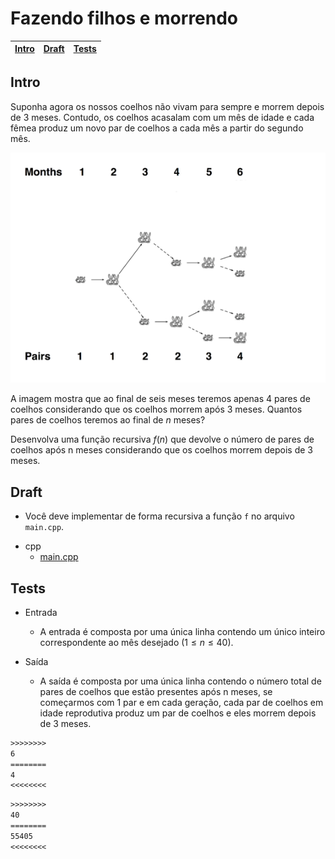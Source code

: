 # Fazendo filhos e morrendo

<!-- toch -->
[Intro](#intro) | [Draft](#draft) | [Tests](#tests)
-- | -- | --
<!-- toch -->

## Intro

Suponha agora os nossos coelhos não vivam para sempre e morrem depois de 3 meses. Contudo, os coelhos acasalam com um mês de idade e cada fêmea produz um novo par de coelhos a cada mês a partir do segundo mês.

![Fibonacci](Fibonacci.png)

A imagem mostra que ao final de seis meses teremos apenas 4 pares de coelhos considerando que os coelhos morrem após 3 meses. Quantos pares de coelhos teremos ao final de $n$ meses?

Desenvolva uma função recursiva $f(n)$ que devolve o número de pares de coelhos após n meses considerando que os coelhos morrem depois de 3 meses.

## Draft

- Você deve implementar de forma recursiva a função `f` no arquivo `main.cpp`.

<!-- links .cache/draft -->
- cpp
  - [main.cpp](.cache/draft/cpp/main.cpp)
<!-- links -->

## Tests

- Entrada
  - A entrada é composta por uma única linha contendo um único inteiro correspondente ao mês desejado ($1 \leq n \leq 40$).

- Saída
  - A saída é composta por uma única linha contendo o número total de pares de coelhos que estão presentes após n meses, se começarmos com 1 par e em cada geração, cada par de coelhos em idade reprodutiva produz um par de coelhos e eles morrem depois de 3 meses.

```txt
>>>>>>>>
6
========
4
<<<<<<<<
```

```txt
>>>>>>>>
40
========
55405
<<<<<<<<
```
